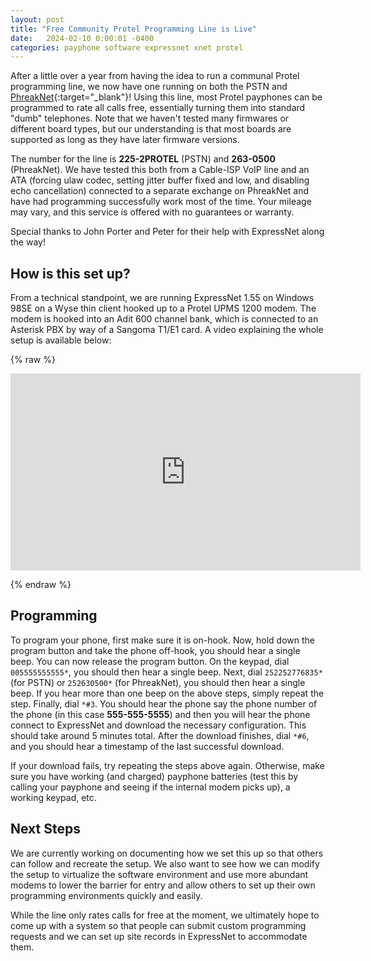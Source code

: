 ```yaml
---
layout: post
title: "Free Community Protel Programming Line is Live"
date:   2024-02-10 0:00:01 -0400
categories: payphone software expressnet xnet protel
---
```


After a little over a year from having the idea to run a communal Protel programming line, we now have one running on both the PSTN and [PhreakNet](https://portal.phreaknet.org/){:target="_blank"}! Using this line, most Protel payphones can be programmed to rate all calls free, essentially turning them into standard "dumb" telephones. Note that we haven't tested many firmwares or different board types, but our understanding is that most boards are supported as long as they have later firmware versions.

The number for the line is **225-2PROTEL** (PSTN) and **263-0500** (PhreakNet). We have tested this both from a Cable-ISP VoIP line and an ATA (forcing ulaw codec, setting jitter buffer fixed and low, and disabling echo cancellation) connected to a separate exchange on PhreakNet and have had programming successfully work most of the time. Your mileage may vary, and this service is offered with no guarantees or warranty. 

Special thanks to John Porter and Peter for their help with ExpressNet along the way!

## How is this set up?

From a technical standpoint, we are running ExpressNet 1.55 on Windows 98SE on a Wyse thin client hooked up to a Protel UPMS 1200 modem. The modem is hooked into an Adit 600 channel bank, which is connected to an Asterisk PBX by way of a Sangoma T1/E1 card. A video explaining the whole setup is available below:

{% raw %}<p><iframe width="560" height="315" src="https://www.youtube.com/embed/yRDab94jheM?si=GWcb96ulaDOHEaJI" title="YouTube video player" frameborder="0" allow="accelerometer; autoplay; clipboard-write; encrypted-media; gyroscope; picture-in-picture; web-share" allowfullscreen></iframe></p>{% endraw %}

## Programming

To program your phone, first make sure it is on-hook.
Now, hold down the program button and take the phone off-hook, you should hear a single beep. You can now release the program button.
On the keypad, dial `005555555555*`, you should then hear a single beep.
Next, dial `252252776835*` (for PSTN) or `252630500*` (for PhreakNet), you should then hear a single beep.
If you hear more than one beep on the above steps, simply repeat the step.
Finally, dial `*#3`. You should hear the phone say the phone number of the phone (in this case __555-555-5555__) and then you will hear the phone connect to ExpressNet and download the necessary configuration. This should take around 5 minutes total.
After the download finishes, dial `*#6`, and you should hear a timestamp of the last successful download.

If your download fails, try repeating the steps above again. Otherwise, make sure you have working (and charged) payphone batteries (test this by calling your payphone and seeing if the internal modem picks up), a working keypad, etc.

## Next Steps

We are currently working on documenting how we set this up so that others can follow and recreate the setup. We also want to see how we can modify the setup to virtualize the software environment and use more abundant modems to lower the barrier for entry and allow others to set up their own programming environments quickly and easily.

While the line only rates calls for free at the moment, we ultimately hope to come up with a system so that people can submit custom programming requests and we can set up site records in ExpressNet to accommodate them. 